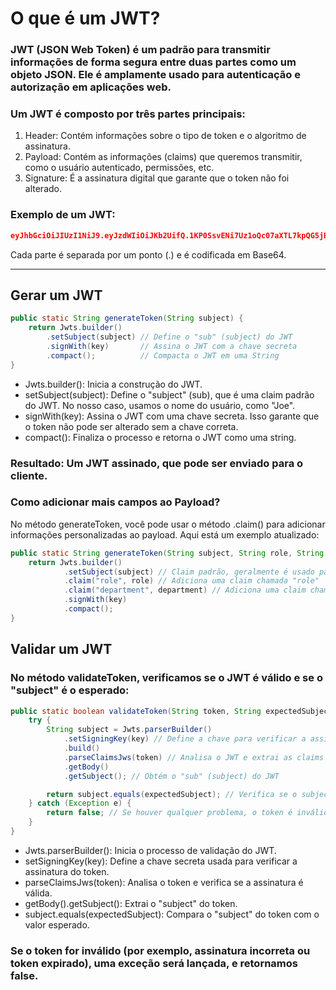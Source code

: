 # O que é um JWT?
### JWT (JSON Web Token) é um padrão para transmitir informações de forma segura entre duas partes como um objeto JSON. Ele é amplamente usado para autenticação e autorização em aplicações web.

### Um JWT é composto por três partes principais:
1. Header: Contém informações sobre o tipo de token e o algoritmo de assinatura.
2. Payload: Contém as informações (claims) que queremos transmitir, como o usuário autenticado, permissões, etc.
3. Signature: É a assinatura digital que garante que o token não foi alterado.

### Exemplo de um JWT:
```JSON
eyJhbGciOiJIUzI1NiJ9.eyJzdWIiOiJKb2UifQ.1KP0SsvENi7Uz1oQc07aXTL7kpQG5jBNIybqr60AlD4
```
 Cada parte é separada por um ponto (.) e é codificada em Base64.

---
## Gerar um JWT

```java
public static String generateToken(String subject) {
    return Jwts.builder()
        .setSubject(subject) // Define o "sub" (subject) do JWT
        .signWith(key)       // Assina o JWT com a chave secreta
        .compact();          // Compacta o JWT em uma String
}
```
- Jwts.builder(): Inicia a construção do JWT.
- setSubject(subject): Define o "subject" (sub), que é uma claim padrão do JWT. No nosso caso, usamos o nome do usuário, como "Joe".
- signWith(key): Assina o JWT com uma chave secreta. Isso garante que o token não pode ser alterado sem a chave correta.
- compact(): Finaliza o processo e retorna o JWT como uma string.
### Resultado: Um JWT assinado, que pode ser enviado para o cliente.

### Como adicionar mais campos ao Payload?
No método generateToken, você pode usar o método .claim() para adicionar informações personalizadas ao payload. Aqui está um exemplo atualizado:

```java
public static String generateToken(String subject, String role, String department) {
    return Jwts.builder()
            .setSubject(subject) // Claim padrão, geralmente é usado para identificar o usuário
            .claim("role", role) // Adiciona uma claim chamada "role"                    <- Claim personalizada
            .claim("department", department) // Adiciona uma claim chamada "department"  <- Claim personalizada
            .signWith(key) 
            .compact(); 
}
```

##  Validar um JWT
### No método validateToken, verificamos se o JWT é válido e se o "subject" é o esperado:

```java
public static boolean validateToken(String token, String expectedSubject) {
    try {
        String subject = Jwts.parserBuilder()
            .setSigningKey(key) // Define a chave para verificar a assinatura
            .build()
            .parseClaimsJws(token) // Analisa o JWT e extrai as claims
            .getBody()
            .getSubject(); // Obtém o "sub" (subject) do JWT

        return subject.equals(expectedSubject); // Verifica se o subject é o esperado
    } catch (Exception e) {
        return false; // Se houver qualquer problema, o token é inválido
    }
}
```
- Jwts.parserBuilder(): Inicia o processo de validação do JWT.
- setSigningKey(key): Define a chave secreta usada para verificar a assinatura do token.
- parseClaimsJws(token): Analisa o token e verifica se a assinatura é válida.
- getBody().getSubject(): Extrai o "subject" do token.
- subject.equals(expectedSubject): Compara o "subject" do token com o valor esperado.
### Se o token for inválido (por exemplo, assinatura incorreta ou token expirado), uma exceção será lançada, e retornamos false.
